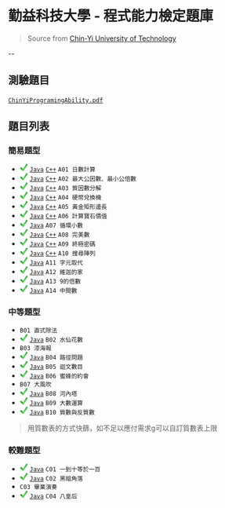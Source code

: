 # 勤益科技大學 - 程式能力檢定題庫
> Source from [Chin-Yi University of Technology][csie]

--
## 測驗題目
[`ChinYiProgramingAbility.pdf`](ChinYiProgramingAbility.pdf)

## 題目列表

### 簡易題型
- ![ok][] [`Java`](java/A/A01.java) [`C++`](cpp/A01.cpp) `A01 日數計算`
- ![ok][] [`Java`](java/A/A02.java) [`C++`](cpp/A02.cpp) `A02 最大公因數、最小公倍數`
- ![ok][] [`Java`](java/A/A03.java) [`C++`](cpp/A03.cpp) `A03 質因數分解`
- ![ok][] [`Java`](java/A/A04.java) [`C++`](cpp/A04.cpp) `A04 硬幣兌換機`
- ![ok][] [`Java`](java/A/A05.java) [`C++`](cpp/A05.cpp) `A05 黃金矩形邊長`
- ![ok][] [`Java`](java/A/A06.java) [`C++`](cpp/A06.cpp) `A06 計算寶石價值`
- ![ok][] [`Java`](java/A/A07.java) `A07 循環小數`
- ![ok][] [`Java`](java/A/A08.java) [`C++`](cpp/A08.cpp) `A08 完美數`
- ![ok][] [`Java`](java/A/A09.java) [`C++`](cpp/A09.cpp) `A09 終極密碼`
- ![ok][] [`Java`](java/A/A10.java) [`C++`](cpp/A10.cpp) `A10 搜尋陣列`
- ![ok][] [`Java`](java/A/A11.java) `A11 字元取代`
- ![ok][] [`Java`](java/A/A12.java) `A12 維迦的家`
- ![ok][] [`Java`](java/A/A13.java) `A13 9的倍數`
- ![ok][] [`Java`](java/A/A14.java) `A14 中間數`

### 中等題型
- `B01 直式除法`
- ![ok][] [`Java`](java/B/B02.java) `B02 水仙花數`
- `B03 漆海報`
- ![ok][] [`Java`](java/B/B04.java) `B04 路徑問題`
- ![ok][] [`Java`](java/B/B05.java) `B05 迴文數目`
- ![ok][] [`Java`](java/B/B06.java) `B06 蜜蜂的約會`
- `B07 大風吹`
- ![ok][] [`Java`](java/B/B08.java) `B08 河內塔`
- ![ok][] [`Java`](java/B/B09.java) `B09 大數運算`
- ![ok][] [`Java`](java/B/B10.java) `B10 質數與反質數`

> 用質數表的方式快篩，如不足以應付需求g可以自訂質數表上限

### 較難題型
- ![ok][] [`Java`](java/C/C01.java) `C01 一到十等於一百`
- ![ok][] [`Java`](java/C/C02.java) `C02 黑暗角落`
- `C03 畢業演奏`
- ![ok][] [`Java`](java/C/C04.java) `C04 八皇后`


[csie]: <http://csie.ncut.edu.tw>
[ok]: <image/check.png>
